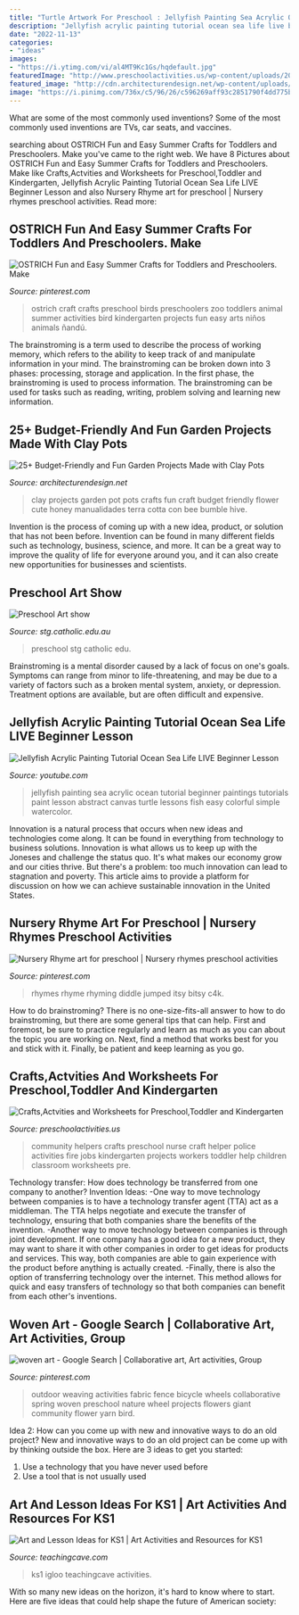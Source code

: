 ```yaml
---
title: "Turtle Artwork For Preschool : Jellyfish Painting Sea Acrylic Ocean Tutorial Beginner Paintings Tutorials Paint Lesson Abstract Canvas Turtle Lessons Fish Easy Colorful Simple Watercolor"
description: "Jellyfish acrylic painting tutorial ocean sea life live beginner lesson"
date: "2022-11-13"
categories:
- "ideas"
images:
- "https://i.ytimg.com/vi/al4MT9Kc1Gs/hqdefault.jpg"
featuredImage: "http://www.preschoolactivities.us/wp-content/uploads/2015/01/Community-Helpers-Police-Fire-Nurse-Post.jpg"
featured_image: "http://cdn.architecturendesign.net/wp-content/uploads/2015/05/AD-Clay-Pot-Garden-Projects-10.jpg"
image: "https://i.pinimg.com/736x/c5/96/26/c596269aff93c2851790f4dd775bf7c0--outdoor-sculpture-outdoor-art.jpg"
---
```



What are some of the most commonly used inventions?
Some of the most commonly used inventions are TVs, car seats, and vaccines.

	

		
searching about OSTRICH Fun and Easy Summer Crafts for Toddlers and Preschoolers. Make you've came to the right web. We have 8 Pictures about OSTRICH Fun and Easy Summer Crafts for Toddlers and Preschoolers. Make like Crafts,Actvities and Worksheets for Preschool,Toddler and Kindergarten, Jellyfish Acrylic Painting Tutorial Ocean Sea Life LIVE Beginner Lesson and also Nursery Rhyme art for preschool | Nursery rhymes preschool activities. Read more:
		
    
## OSTRICH Fun And Easy Summer Crafts For Toddlers And Preschoolers. Make

<img loading=lazy src="https://i.pinimg.com/736x/3d/39/ce/3d39ce7597e5fa506ffa85e2f2f65d2c--ostrich-craft-for-kids-ostrich-craft-preschool.jpg" onerror="this.onerror=null;this.src='https://tse1.mm.bing.net/th?id=OIP.wriPvsNyZoctPx8LA92lHAAAAA&amp;pid=15.1';" alt="OSTRICH Fun and Easy Summer Crafts for Toddlers and Preschoolers. Make">

_Source: pinterest.com_

>ostrich craft crafts preschool birds preschoolers zoo toddlers animal summer activities bird kindergarten projects fun easy arts niños animals ñandú. 

	

The brainstroming is a term used to describe the process of working memory, which refers to the ability to keep track of and manipulate information in your mind. The brainstroming can be broken down into 3 phases: processing, storage and application. In the first phase, the brainstroming is used to process information. The brainstroming can be used for tasks such as reading, writing, problem solving and learning new information.

    
## 25+ Budget-Friendly And Fun Garden Projects Made With Clay Pots

<img loading=lazy src="http://cdn.architecturendesign.net/wp-content/uploads/2015/05/AD-Clay-Pot-Garden-Projects-10.jpg" onerror="this.onerror=null;this.src='https://tse1.mm.bing.net/th?id=OIP.WZSz21KrV3SEG4mWiS2zPQHaLG&amp;pid=15.1';" alt="25+ Budget-Friendly and Fun Garden Projects Made with Clay Pots">

_Source: architecturendesign.net_

>clay projects garden pot pots crafts fun craft budget friendly flower cute honey manualidades terra cotta con bee bumble hive. 

	

Invention is the process of coming up with a new idea, product, or solution that has not been before. Invention can be found in many different fields such as technology, business, science, and more. It can be a great way to improve the quality of life for everyone around you, and it can also create new opportunities for businesses and scientists.

    
## Preschool Art Show

<img loading=lazy src="http://www.stg.catholic.edu.au/files/4742-800x591.jpg" onerror="this.onerror=null;this.src='https://tse1.mm.bing.net/th?id=OIP.YIM7mMPT6UyHpV6czAJaXAHaFe&amp;pid=15.1';" alt="Preschool Art show">

_Source: stg.catholic.edu.au_

>preschool stg catholic edu. 

	

Brainstroming is a mental disorder caused by a lack of focus on one's goals. Symptoms can range from minor to life-threatening, and may be due to a variety of factors such as a broken mental system, anxiety, or depression. Treatment options are available, but are often difficult and expensive.

    
## Jellyfish Acrylic Painting Tutorial Ocean Sea Life LIVE Beginner Lesson

<img loading=lazy src="https://i.ytimg.com/vi/al4MT9Kc1Gs/hqdefault.jpg" onerror="this.onerror=null;this.src='https://tse3.mm.bing.net/th?id=OIP.QOLKiOs5P4SCiTghbPb2-QHaFj&amp;pid=15.1';" alt="Jellyfish Acrylic Painting Tutorial Ocean Sea Life LIVE Beginner Lesson">

_Source: youtube.com_

>jellyfish painting sea acrylic ocean tutorial beginner paintings tutorials paint lesson abstract canvas turtle lessons fish easy colorful simple watercolor. 

	

Innovation is a natural process that occurs when new ideas and technologies come along. It can be found in everything from technology to business solutions. Innovation is what allows us to keep up with the Joneses and challenge the status quo. It's what makes our economy grow and our cities thrive. But there's a problem: too much innovation can lead to stagnation and poverty. This article aims to provide a platform for discussion on how we can achieve sustainable innovation in the United States.

    
## Nursery Rhyme Art For Preschool | Nursery Rhymes Preschool Activities

<img loading=lazy src="https://i.pinimg.com/736x/9b/88/fe/9b88fe90c9f4154ebfacbc2e28c1afc9.jpg" onerror="this.onerror=null;this.src='https://tse4.mm.bing.net/th?id=OIP.PFJeX2MTLCbVwthORtNexwHaJ3&amp;pid=15.1';" alt="Nursery Rhyme art for preschool | Nursery rhymes preschool activities">

_Source: pinterest.com_

>rhymes rhyme rhyming diddle jumped itsy bitsy c4k. 

	

How to do brainstroming?
There is no one-size-fits-all answer to how to do brainstroming, but there are some general tips that can help. First and foremost, be sure to practice regularly and learn as much as you can about the topic you are working on. Next, find a method that works best for you and stick with it. Finally, be patient and keep learning as you go.

    
## Crafts,Actvities And Worksheets For Preschool,Toddler And Kindergarten

<img loading=lazy src="http://www.preschoolactivities.us/wp-content/uploads/2015/01/Community-Helpers-Police-Fire-Nurse-Post.jpg" onerror="this.onerror=null;this.src='https://tse1.mm.bing.net/th?id=OIP.pNKIDEax6eWeogFbkTsK5gHaMX&amp;pid=15.1';" alt="Crafts,Actvities and Worksheets for Preschool,Toddler and Kindergarten">

_Source: preschoolactivities.us_

>community helpers crafts preschool nurse craft helper police activities fire jobs kindergarten projects workers toddler help children classroom worksheets pre. 

	

Technology transfer: How does technology be transferred from one company to another?
Invention Ideas: 
-One way to move technology between companies is to have a technology transfer agent (TTA) act as a middleman. The TTA helps negotiate and execute the transfer of technology, ensuring that both companies share the benefits of the invention. 
-Another way to move technology between companies is through joint development. If one company has a good idea for a new product, they may want to share it with other companies in order to get ideas for products and services. This way, both companies are able to gain experience with the product before anything is actually created. 
-Finally, there is also the option of transferring technology over the internet. This method allows for quick and easy transfers of technology so that both companies can benefit from each other's inventions.

    
## Woven Art - Google Search | Collaborative Art, Art Activities, Group

<img loading=lazy src="https://i.pinimg.com/736x/c5/96/26/c596269aff93c2851790f4dd775bf7c0--outdoor-sculpture-outdoor-art.jpg" onerror="this.onerror=null;this.src='https://tse3.mm.bing.net/th?id=OIP.uPHs0iE5sOc_VokAyGCvNwHaJ3&amp;pid=15.1';" alt="woven art - Google Search | Collaborative art, Art activities, Group">

_Source: pinterest.com_

>outdoor weaving activities fabric fence bicycle wheels collaborative spring woven preschool nature wheel projects flowers giant community flower yarn bird. 

	

Idea 2: How can you come up with new and innovative ways to do an old project?
New and innovative ways to do an old project can be come up with by thinking outside the box. Here are 3 ideas to get you started: 
1. Use a technology that you have never used before 
2. Use a tool that is not usually used 

    
## Art And Lesson Ideas For KS1 | Art Activities And Resources For KS1

<img loading=lazy src="https://www.teachingcave.com/wp-content/uploads/2013/11/igloo.jpg" onerror="this.onerror=null;this.src='https://tse2.mm.bing.net/th?id=OIP.t6pywPFIAmMjC9-IdkDLWAHaFj&amp;pid=15.1';" alt="Art and Lesson Ideas for KS1 | Art Activities and Resources for KS1">

_Source: teachingcave.com_

>ks1 igloo teachingcave activities. 

	

With so many new ideas on the horizon, it's hard to know where to start. Here are five ideas that could help shape the future of American society: 

